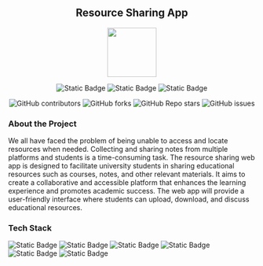 <div align='center'>

## Resource Sharing App

<img src='https://github.com/upes-open/Git-WorkShop/assets/101355193/b9315c8e-5aaa-438e-ab5a-48b25571dc90' width=100>

![Static Badge](https://img.shields.io/badge/Discord-202020?logo=discord&logoColor=%235865F2&link=http%3A%2F%2Fdiscord.gg%2F2rnWsvkX)    ![Static Badge](https://img.shields.io/badge/Twitter-202020?logo=twitter&logoColor=%231DA1F2&link=https%3A%2F%2Ftwitter.com%2FUpesOpen)    ![Static Badge](https://img.shields.io/badge/Instagram-202020?logo=instagram&logoColor=%23E4405F&link=https%3A%2F%2Fwww.instagram.com%2Fupesopen_%2F)



![GitHub contributors](https://img.shields.io/github/contributors/upes-open/OSoC-Resource-Sharing-App)
![GitHub forks](https://img.shields.io/github/forks/upes-open/OSoC-Resource-Sharing-App)
![GitHub Repo stars](https://img.shields.io/github/stars/upes-open/OSoC-Resource-Sharing-App)
![GitHub issues](https://img.shields.io/github/issues/upes-open/OSoC-Resource-Sharing-App)

</div>

### About the Project
We all have faced the problem of being unable to access and locate resources when needed. Collecting and sharing notes from multiple platforms and students is a time-consuming task.
The resource sharing web app is designed to facilitate university students in sharing educational resources such as courses, notes, and other relevant materials. It aims to create a collaborative and accessible platform that enhances the learning experience and promotes academic success. The web app will provide a user-friendly interface where students can upload, download, and discuss educational resources.


### Tech Stack

![Static Badge](https://img.shields.io/badge/HTML-101010?logo=html5&logoColor=%23E34F26)    ![Static Badge](https://img.shields.io/badge/Docker-101010?logo=docker&logoColor=%232496ED)    ![Static Badge](https://img.shields.io/badge/Python-101010?logo=python&logoColor=%233776AB)    ![Static Badge](https://img.shields.io/badge/Django-FFFFFF?logo=django&logoColor=%23092E20)    ![Static Badge](https://img.shields.io/badge/Firebase-101010?logo=firebase&logoColor=%23FFCA28)    ![Static Badge](https://img.shields.io/badge/PostgreSQL-F4F4F4?logo=postgresql&logoColor=%234169E1)

